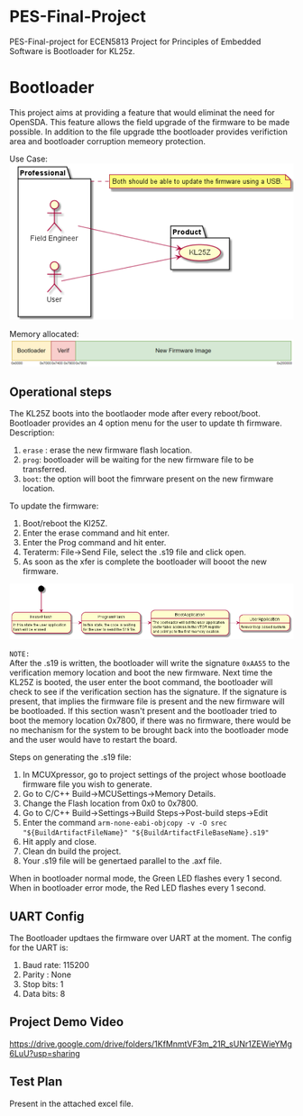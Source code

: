 # PES-Final-Project
PES-Final-project for ECEN5813
Project for Principles of Embedded Software is Bootloader for KL25z.       
# Bootloader
This project aims at providing a feature that would eliminat the need for OpenSDA. This feature allows the field upgrade of the firmware to be made possible. In addition to the file upgrade tthe bootloader provides verifiction area and bootloader corruption memeory protection.

Use Case:   
![ethe](resource/img1.PNG)

Memory allocated:  
![ethe](resource/flash_memory.PNG)

## Operational steps
The KL25Z boots into the bootlaoder mode after every reboot/boot. Bootloader provides an 4 option menu for the user to update th firmware.   
Description:   
1. `erase` : erase the new firmware flash location.    
2. `prog`: bootloader will be waiting for the new firmware file to be transferred.   
3. `boot`: the option will boot the fimrware present on the new firmware location.

To update the firmware:    
1. Boot/reboot the Kl25Z.   
2. Enter the erase command and hit enter.
3. Enter the Prog command and hit enter.
4. Teraterm: File->Send File, select the .s19 file and click open.
5. As soon as the xfer is complete the bootloader will booot the new firmware.

![ethe](resource/steps.PNG)

```NOTE:```   
After the .s19 is written, the bootloader will write the signature `0xAA55` to the verification memory location and boot the new firmware.
Next time the KL25Z is booted, the user enter the boot command, the bootloader will check to see if the verification section has the signature. If the signature is present, that implies the firmware file is present and the new firmware will be bootloaded. If this section wasn't present and the bootloader tried to boot the memory location 0x7800, if there was no firmware, there would be no mechanism for the system to be brought back into the bootloader mode and the user would have to restart the board.

Steps on generating the .s19 file:    
1. In MCUXpressor, go to project settings of the project whose bootloade firmware file you wish to generate.
2. Go to C/C++ Build->MCUSettings->Memory Details.
3. Change the Flash location from 0x0 to 0x7800.
4. Go to C/C++ Build->Settings->Build Steps->Post-build steps->Edit
5. Enter the command `arm-none-eabi-objcopy -v -O srec "${BuildArtifactFileName}" "${BuildArtifactFileBaseName}.s19"`
6. Hit apply and close.
7. Clean dn build the project.
8. Your .s19 file will be genertaed parallel to the .axf file.

When in bootloader normal mode, the Green LED flashes every 1 second.    
When in bootloader error mode, the Red LED flashes every 1 second.

## UART Config
The Bootloader updtaes the firmware over UART at the moment. The config for the UART is:   

1. Baud rate: 115200   
2. Parity : None   
3. Stop bits: 1   
4. Data bits: 8   

## Project Demo Video
https://drive.google.com/drive/folders/1KfMnmtVF3m_21R_sUNr1ZEWieYMg6LuU?usp=sharing
## Test Plan
Present in the attached excel file.
